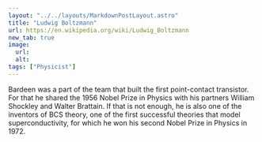 ```yaml
---
layout: "../../layouts/MarkdownPostLayout.astro"
title: "Ludwig Boltzmann"
url: https://en.wikipedia.org/wiki/Ludwig_Boltzmann
new_tab: true
image:
  url:
  alt:
tags: ["Physicist"]
---
```


Bardeen was a part of the team that built the first point-contact transistor. For that he shared the 1956 Nobel Prize in Physics with his partners William Shockley and Walter Brattain. If that is not enough, he is also one of the inventors of BCS theory, one of the first successful theories that model superconductivity, for which he won his second Nobel Prize in Physics in 1972.
